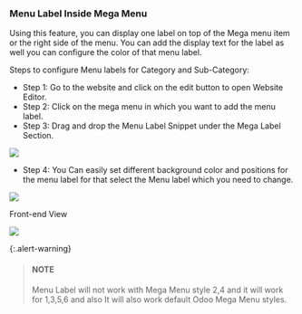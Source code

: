 
### Menu Label Inside Mega Menu



Using this feature, you can display one label on top of the Mega menu item or the right side of the menu. You can add the display text for the label as well you can configure the color of that menu label.


Steps to configure Menu labels for Category and Sub-Category:


* Step 1: Go to the website and click on the edit button to open Website Editor.
* Step 2: Click on the mega menu in which you want to add the menu label.
* Step 3: Drag and drop the Menu Label Snippet under the Mega Label Section.


![](./images/53-1.png)


* Step 4: You Can easily set different background color and positions for the menu label for that select the Menu label which you need to change.


![](./images/53-2.png)


Front-end View


![](./images/53-3.png)



{:.alert-warning} 
> 
> #### NOTE
> 
> Menu Label will not work with Mega Menu style 2,4 and it will work for 1,3,5,6 and also It will also work default Odoo Mega Menu styles.
> 
> 
> 



